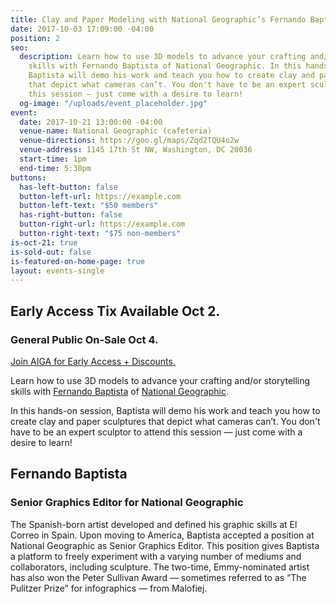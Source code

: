 ```yaml
---
title: Clay and Paper Modeling with National Geographic’s Fernando Baptista
date: 2017-10-03 17:09:00 -04:00
position: 2
seo:
  description: Learn how to use 3D models to advance your crafting and/or storytelling
    skills with Fernando Baptista of National Geographic. In this hands-on session,
    Baptista will demo his work and teach you how to create clay and paper sculptures
    that depict what cameras can’t. You don't have to be an expert sculptor to attend
    this session — just come with a desire to learn!
  og-image: "/uploads/event_placeholder.jpg"
event:
  date: 2017-10-21 13:00:00 -04:00
  venue-name: National Geographic (cafeteria)
  venue-directions: https://goo.gl/maps/Zqd2TQU4o2w
  venue-address: 1145 17th St NW, Washington, DC 20036
  start-time: 1pm
  end-time: 5:30pm
buttons:
  has-left-button: false
  button-left-url: https://example.com
  button-left-text: "$50 members"
  has-right-button: false
  button-right-url: https://example.com
  button-right-text: "$75 non-members"
is-oct-21: true
is-sold-out: false
is-featured-on-home-page: true
layout: events-single
---
```


## Early Access Tix Available Oct 2. 
### General Public On-Sale Oct 4.
[Join AIGA for Early Access + Discounts.](http://dc.aiga.org/membership/membership-rates/)


Learn how to use 3D models to advance your crafting and/or storytelling skills with [Fernando Baptista](https://www.pinterest.com/natgeo/nat-geo-infographics/) of [National Geographic](https://www.nationalgeographic.com/). 

In this hands-on session, Baptista will demo his work and teach you how to create clay and paper sculptures that depict what cameras can’t. You don't have to be an expert sculptor to attend this session — just come with a desire to learn!

## Fernando Baptista
### Senior Graphics Editor for National Geographic
The Spanish-born artist developed and defined his graphic skills at El Correo in Spain. Upon moving to America, Baptista accepted a position at National Geographic as Senior Graphics Editor. This position gives Baptista a platform to freely experiment with a varying number of mediums and collaborators, including sculpture. The two-time, Emmy-nominated artist has also won the Peter Sullivan Award — sometimes referred to as “The Pulitzer Prize” for infographics — from Malofiej.